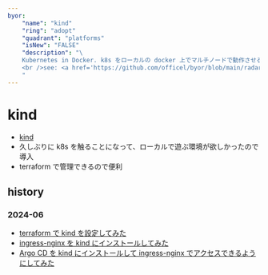 ```yaml
---
byor:
    "name": "kind"
    "ring": "adopt"
    "quadrant": "platforms"
    "isNew": "FALSE"
    "description": "\
    Kubernetes in Docker. k8s をローカルの docker 上でマルチノードで動作させるツール。\
    <br />see: <a href='https://github.com/officel/byor/blob/main/radar/platforms/kind.md'>note</a>\
    "
---
```


# kind

- [kind](https://kind.sigs.k8s.io/)
- 久しぶりに k8s を触ることになって、ローカルで遊ぶ環境が欲しかったので導入
- terraform で管理できるので便利

## history

### 2024-06

- [terraform で kind を設定してみた](https://zenn.dev/terraform_jp/articles/2024-05-20_terraform_kind)
- [ingress-nginx を kind にインストールしてみた](https://zenn.dev/terraform_jp/articles/2024-06-07_terraform_kind_ingress_nginx)
- [Argo CD を kind にインストールして ingress-nginx でアクセスできるようにしてみた](https://zenn.dev/terraform_jp/articles/2024-06-12_terraform_kind_argocd)
